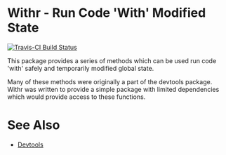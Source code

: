 # Withr - Run Code 'With' Modified State #
[![Travis-CI Build Status](https://travis-ci.org/jimhester/withr?branch=master)](https://travis-ci.org/jimhester/withr)

This package provides a series of methods which can be used run code 'with' safely and
temporarily modified global state.

Many of these methods were originally a part of the devtools package.
Withr was written to provide a simple package with limited dependencies which
would provide access to these functions.

# See Also #
- [Devtools](https://github.com/hadley/devtools)
